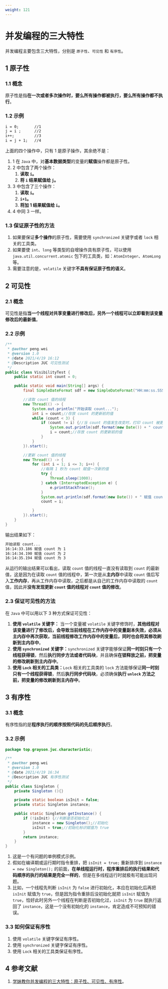 ```yaml
---
weight: 121
---
```


# 并发编程的三大特性

并发编程主要包含三大特性，分别是 `原子性`、`可见性` 和 `有序性`。

## 1 原子性

### 1.1 概念

原子性是指**在一次或者多次操作时，要么所有操作都被执行，要么所有操作都不执行**。

### 1.2 示例

```txt
i = 0;       //1
j = i ;      //2
i++;         //3
i = j + 1;   //4
```

上面的四个操作中，只有 1 是原子操作，其余绝不是：

1. 1 在 `Java` 中，对**基本数据类型**的变量的**赋值**操作都是原子性。
2. 2 中包含了两个操作：
   1. **读取 `i`。**
   2. **将 `i` 结果赋值给 `j`。**
3. 3 中包含了三个操作：
   1. **读取 `i`。**
   2. **`i+1`。**
   3. **将加 1 结果赋值给 `i`。**
4. 4 中同 3 一样。

### 1.3 保证原子性的方法

1. 如果要保证**多个操作**的原子性，需要使用 `synchronized` 关键字或者 `lock` 相关的工具类。
2. 如果要使 `int`、`long` 等类型的自增操作具有原子性，可以使用 `java.util.concurrent.atomic` 包下的工具类，如：`AtomInteger`、`AtomLong` 等。
3. 需要注意的是，`volatile` 关键字**不具有保证原子性的语义**。

## 2 可见性

### 2.1 概念

可见性是指**当一个线程对共享变量进行修改后，另外一个线程可以立即看到该变量修改后的最新值**。

### 2.2 示例

```java
/**
 * @author peng.wei
 * @version 1.0
 * @date 2021/4/19 16:12
 * @Description JUC 可见性测试
 */
public class VisibilityTest {
    public static int count = 0;

    public static void main(String[] args) {
        final SimpleDateFormat sdf = new SimpleDateFormat("HH:mm:ss.SSS");

        //读取 count 值的线程
        new Thread(() -> {
            System.out.println("开始读取 count...");
            int i = count;//存放 count 的更新前的值
            while (count < 3) {
                if (count != i) {//当 count 的值发生改变时，打印 count 被更新
                    System.out.println(sdf.format(new Date()) + " count 被更新为" + count);
                    i = count;//存放 count 的更新前的值
                }
            }
        }).start();

        //更新 count 值的线程
        new Thread(() -> {
            for (int i = 1; i <= 3; i++) {
                //每隔 1 秒为 count 赋值一次新的值
                try {
                    Thread.sleep(1000);
                } catch (InterruptedException e) {
                    e.printStackTrace();
                }
                System.out.println(sdf.format(new Date()) + " 赋值 count 为" + i);
                count = i;

            }
        }).start();
    }
}
```

输出结果如下：

```txt
开始读取 count...
16:14:33.186 赋值 count 为 1
16:14:34.190 赋值 count 为 2
16:14:35.194 赋值 count 为 3
```

从运行的输出结果可以看出，读取 `count` 值的线程一直没有读取到 `count` 的最新值，这是因为在读取 `count` 值的线程中，第一次是从**主内存**中读取 `count` 值后写入**工作内存**，再从工作内存中读取，之后都是从自己的工作内存中读取的 `count` 值，因此并**没有发现更新 `count` 值的线程对 `count` 值的修改**。

### 2.3 保证可见性的方法

在 `Java` 中可以用以下 3 种方式保证可见性：

1. **使用 `volatile` 关键字：** 当一个变量被 `volatile` 关键字修饰时，**其他线程对该变量进行了修改后，会导致当前线程在工作内存中的变量副本失效，必须从主内存中再次获取，当前线程修改工作内存中的变量后，同时也会将其修改刷新到主内存中**。
2. **使用 `synchronized` 关键字：**`synchronized` 关键字能够保证**同一时刻只有一个线程获得锁**，然后**执行同步方法或者代码块**，并且确保**在锁释放之前，把变量的修改刷新到主内存中**。
3. **使用 `Lock` 相关的工具类：**`Lock` 相关的工具类的 `lock` 方法能够保证**同一时刻只有一个线程获得锁**，然后**执行同步代码块**，必须确保**执行 `unlock` 方法之前，把变量的修改刷新到主内存中**。

## 3 有序性

### 3.1 概念

有序性指的是**程序执行的顺序按照代码的先后顺序执行**。

### 3.2 示例

```java
package top.grayson.juc.characteristic;

/**
 * @author peng.wei
 * @version 1.0
 * @date 2021/4/19 16:34
 * @Description JUC 有序性测试
 */
public class Singleton {
    private Singleton (){}

    private static boolean isInit = false;
    private static Singleton instance;

    public static Singleton getInstance() {
        if (!isInit) {//判断是否初始化过
            instance = new Singleton();//初始化
            isInit = true;//初始化标识赋值为 true
        }
        return instance;
    }
}
```

1. 这是一个有问题的单例模式示例。
2. 假如在编译期或运行期时指令重排，把 `isInit = true;` 重新排序到 `instance = new Singleton();` 的前面，**在单线程运行时，程序重排后的执行结果和代码顺序的执行的结果是完全一样的**，但是在多线程运行时就极有可能出现问题。
3. 比如，一个线程先判断 `isInit` 为 `false` 进行初始化，本应在初始化后再把 `isInit` 赋值为 `true`，但是因为指令重排后没初始化就把 `isInit` 赋值为 `true`，恰好此时另外一个线程在判断是否初始化过，`isInit` 为 `true` 就执行返回了 `instance`，这是一个没有初始化的 `instance`，肯定造成不可预知的错误。

### 3.3 如何保证有序性

1. 使用 `volatile` 关键字保证有序性。
2. 使用 `synchronized` 关键字保证有序性。
3. 使用 `Lock` 相关的工具类保证有序性。

## 4 参考文献

1. [学妹教你并发编程的三大特性：原子性、可见性、有序性](https://www.cnblogs.com/heihaozi/p/12909955.html)。

